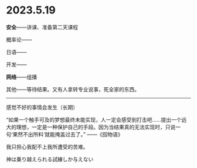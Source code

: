 # 2023.5.19

**安全**——讲课、准备第二天课程

概率论——

日语——

开发——

**网络**——组播

其他——等待结果。又有人拿转专业说事，死全家的东西。

------

感觉不好的事情会发生（长期）

“如果一个触手可及的梦想最终未能实现，人一定会感受到打击吧……提出一个远大的理想，一定是一种保护自己的手段。因为当结果真的无法实现时，只说一句‘果然不出所料’就能掩盖过去了。” ——《囮物语》

我只担心我配不上我所遭受的苦难。

神は乗り越えられる試練しか与えない

